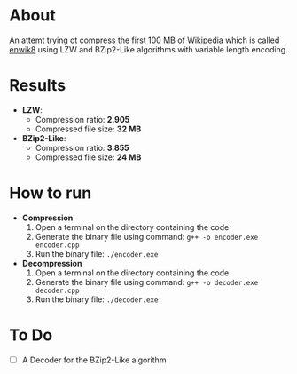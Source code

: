# About
An attemt trying ot compress the first 100 MB of Wikipedia which is called [enwik8](https://en.wikipedia.org/wiki/Hutter_Prize) using LZW and BZip2-Like algorithms with variable length encoding.

# Results
* <strong>LZW</strong>:
  * Compression ratio: <strong>2.905</strong>
  * Compressed file size: <strong>32 MB</strong>
* <strong>BZip2-Like</strong>:
  * Compression ratio: <strong>3.855</strong>
  * Compressed file size: <strong>24 MB</strong>
# How to run
* <strong>Compression</strong>
   1. Open a terminal on the directory containing the code
   2. Generate the binary file using command: ```g++ -o encoder.exe encoder.cpp```
   3. Run the binary file: ```./encoder.exe```
* <strong>Decompression</strong>
  1. Open a terminal on the directory containing the code
  2. Generate the binary file using command: ```g++ -o decoder.exe decoder.cpp```
  3. Run the binary file: ```./decoder.exe```

# To Do
- [ ] A Decoder for the BZip2-Like algorithm


